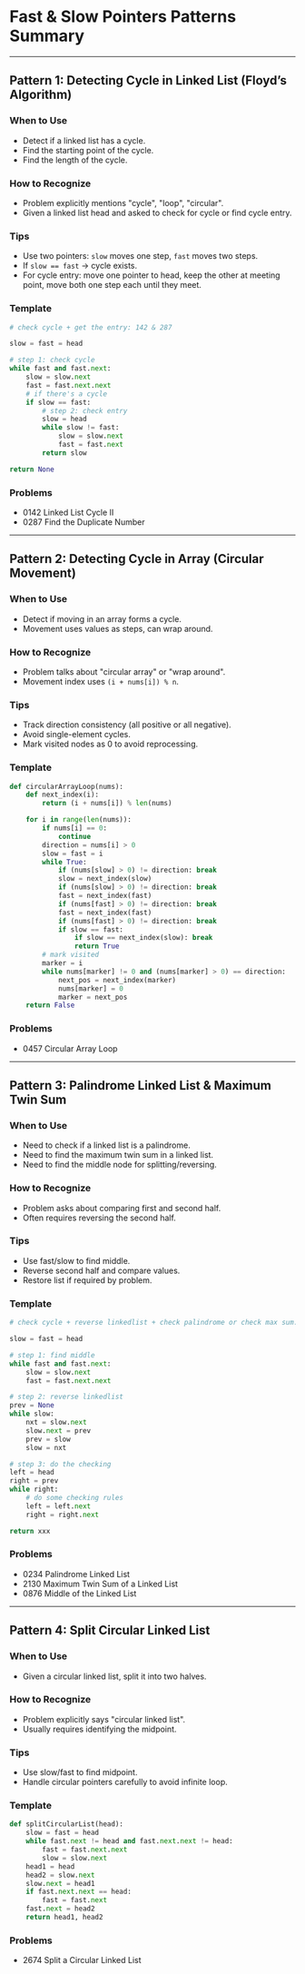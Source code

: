 
# Fast & Slow Pointers Patterns Summary

---

## Pattern 1: Detecting Cycle in Linked List (Floyd’s Algorithm)

### When to Use
- Detect if a linked list has a cycle.
- Find the starting point of the cycle.
- Find the length of the cycle.

### How to Recognize
- Problem explicitly mentions "cycle", "loop", "circular".
- Given a linked list head and asked to check for cycle or find cycle entry.

### Tips
- Use two pointers: `slow` moves one step, `fast` moves two steps.
- If `slow == fast` → cycle exists.
- For cycle entry: move one pointer to head, keep the other at meeting point, move both one step each until they meet.

### Template
```python
# check cycle + get the entry: 142 & 287

slow = fast = head

# step 1: check cycle
while fast and fast.next:
    slow = slow.next
    fast = fast.next.next
    # if there's a cycle
    if slow == fast:
        # step 2: check entry
        slow = head
        while slow != fast:
            slow = slow.next
            fast = fast.next
        return slow

return None
```

### Problems
- 0142 Linked List Cycle II
- 0287 Find the Duplicate Number

---

## Pattern 2: Detecting Cycle in Array (Circular Movement)

### When to Use
- Detect if moving in an array forms a cycle.
- Movement uses values as steps, can wrap around.

### How to Recognize
- Problem talks about "circular array" or "wrap around".
- Movement index uses `(i + nums[i]) % n`.

### Tips
- Track direction consistency (all positive or all negative).
- Avoid single-element cycles.
- Mark visited nodes as 0 to avoid reprocessing.

### Template
```python
def circularArrayLoop(nums):
    def next_index(i):
        return (i + nums[i]) % len(nums)

    for i in range(len(nums)):
        if nums[i] == 0: 
            continue
        direction = nums[i] > 0
        slow = fast = i
        while True:
            if (nums[slow] > 0) != direction: break
            slow = next_index(slow)
            if (nums[slow] > 0) != direction: break
            fast = next_index(fast)
            if (nums[fast] > 0) != direction: break
            fast = next_index(fast)
            if (nums[fast] > 0) != direction: break
            if slow == fast:
                if slow == next_index(slow): break
                return True
        # mark visited
        marker = i
        while nums[marker] != 0 and (nums[marker] > 0) == direction:
            next_pos = next_index(marker)
            nums[marker] = 0
            marker = next_pos
    return False
```

### Problems
- 0457 Circular Array Loop

---

## Pattern 3: Palindrome Linked List & Maximum Twin Sum

### When to Use
- Need to check if a linked list is a palindrome.
- Need to find the maximum twin sum in a linked list.
- Need to find the middle node for splitting/reversing.

### How to Recognize
- Problem asks about comparing first and second half.
- Often requires reversing the second half.

### Tips
- Use fast/slow to find middle.
- Reverse second half and compare values.
- Restore list if required by problem.

### Template
```python
# check cycle + reverse linkedlist + check palindrome or check max sum: 234, 2130

slow = fast = head

# step 1: find middle
while fast and fast.next:
    slow = slow.next
    fast = fast.next.next

# step 2: reverse linkedlist
prev = None
while slow:
    nxt = slow.next
    slow.next = prev
    prev = slow
    slow = nxt

# step 3: do the checking
left = head
right = prev
while right:
    # do some checking rules
    left = left.next
    right = right.next

return xxx
```

### Problems
- 0234 Palindrome Linked List
- 2130 Maximum Twin Sum of a Linked List
- 0876 Middle of the Linked List

---

## Pattern 4: Split Circular Linked List

### When to Use
- Given a circular linked list, split it into two halves.

### How to Recognize
- Problem explicitly says "circular linked list".
- Usually requires identifying the midpoint.

### Tips
- Use slow/fast to find midpoint.
- Handle circular pointers carefully to avoid infinite loop.

### Template
```python
def splitCircularList(head):
    slow = fast = head
    while fast.next != head and fast.next.next != head:
        fast = fast.next.next
        slow = slow.next
    head1 = head
    head2 = slow.next
    slow.next = head1
    if fast.next.next == head:
        fast = fast.next
    fast.next = head2
    return head1, head2
```

### Problems
- 2674 Split a Circular Linked List
